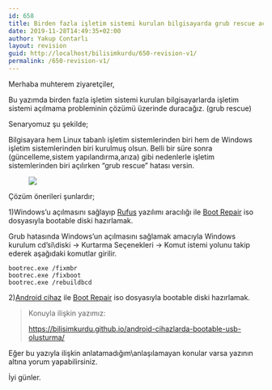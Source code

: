 ```yaml
---
id: 658
title: Birden fazla işletim sistemi kurulan bilgisayarda grub rescue açılmama sorunu
date: 2019-11-28T14:49:35+02:00
author: Yakup Contarlı
layout: revision
guid: http://localhost/bilisimkurdu/650-revision-v1/
permalink: /650-revision-v1/
---
```

Merhaba muhterem ziyaretçiler,

Bu yazımda birden fazla işletim sistemi kurulan bilgisayarlarda işletim sistemi açılmama probleminin çözümü üzerinde duracağız. (grub rescue)

Senaryomuz şu şekilde;

Bilgisayara hem Linux tabanlı işletim sistemlerinden biri hem de Windows işletim sistemlerinden biri kurulmuş olsun. Belli bir süre sonra (güncelleme,sistem yapılandırma,arıza) gibi nedenlerle işletim sistemlerinden biri açılırken &#8220;grub rescue&#8221; hatası versin.

<!--more--><figure class="wp-block-image size-large">

![](https://www.easytechstutorials.com/wp-content/uploads/2019/05/grub1.png) </figure> 

Çözüm önerileri şunlardır;

1)Windows&#8217;u açılmasını sağlayıp <a rel="noreferrer noopener" aria-label="Rufus (yeni sekmede açılır)" href="https://rufus.ie" target="_blank">Rufus</a> yazılımı aracılığı ile <a rel="noreferrer noopener" aria-label="Boot Repair (yeni sekmede açılır)" href="https://sourceforge.net/projects/boot-repair-cd/files/" target="_blank">Boot Repair</a> iso dosyasıyla bootable diski hazırlamak.

Grub hatasında Windows&#8217;un açılmasını sağlamak amacıyla Windows kurulum cd&#8217;si\diski -> Kurtarma Seçenekleri -> Komut istemi yolunu takip ederek aşağıdaki komutlar girilir.

<pre class="wp-block-code"><code>bootrec.exe /fixmbr
bootrec.exe /fixboot  
bootrec.exe /rebuildbcd</code></pre>

2)<a rel="noreferrer noopener" aria-label=" (yeni sekmede açılır)" href="https://bilisimkurdu.github.io/android-cihazlarda-bootable-usb-olusturma/" target="_blank">Android cihaz</a> ile <a rel="noreferrer noopener" href="https://sourceforge.net/projects/boot-repair-cd/files/" target="_blank">Boot Repair</a> iso dosyasıyla bootable diski hazırlamak.

<blockquote class="wp-block-quote">
  <p>
    Konuyla ilişkin yazımız:
  </p>
  
  <p>
    <a href="https://bilisimkurdu.github.io/android-cihazlarda-bootable-usb-olusturma/" target="_blank" rel="noreferrer noopener" aria-label="https://bilisimkurdu.github.io/android-cihazlarda-bootable-usb-olusturma/ (yeni sekmede açılır)">https://bilisimkurdu.github.io/android-cihazlarda-bootable-usb-olusturma/</a>
  </p>
</blockquote>

Eğer bu yazıyla ilişkin anlatamadığım\anlaşılamayan konular varsa yazının altına yorum yapabilirsiniz.

İyi günler.